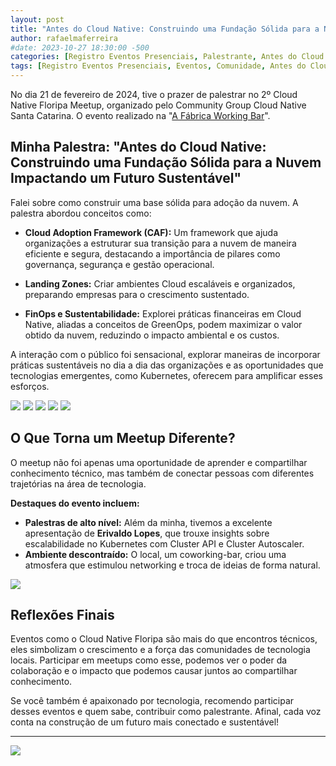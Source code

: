 ```yaml
---
layout: post
title: "Antes do Cloud Native: Construindo uma Fundação Sólida para a Nuvem Impactando um Futuro Sustentáve - Cloud Native Floripa - 2º Edição"
author: rafaelmaferreira
#date: 2023-10-27 18:30:00 -500
categories: [Registro Eventos Presenciais, Palestrante, Antes do Cloud Native Construindo uma Fundação Sólida para a Nuvem Impactando um Futuro Sustentáve - Cloud Native Floripa - 2º Edição]
tags: [Registro Eventos Presenciais, Eventos, Comunidade, Antes do Cloud Native Construindo uma Fundação Sólida para a Nuvem Impactando um Futuro Sustentáve - Cloud Native Floripa - 2º Edição]
---
```

 
No dia 21 de fevereiro de 2024, tive o prazer de palestrar no 2º Cloud Native Floripa Meetup, organizado pelo Community Group Cloud Native Santa Catarina. O evento realizado na "[A Fábrica Working Bar](https://www.afabricaworkingbar.com/coworking)".

## Minha Palestra: "Antes do Cloud Native: Construindo uma Fundação Sólida para a Nuvem Impactando um Futuro Sustentável"

Falei sobre como construir uma base sólida para adoção da nuvem. A palestra abordou conceitos como:

- **Cloud Adoption Framework (CAF):** Um framework que ajuda organizações a estruturar sua transição para a nuvem de maneira eficiente e segura, destacando a importância de pilares como governança, segurança e gestão operacional.
  
- **Landing Zones:** Criar ambientes Cloud escaláveis e organizados, preparando empresas para o crescimento sustentado.
  
- **FinOps e Sustentabilidade:** Explorei práticas financeiras em Cloud Native, aliadas a conceitos de GreenOps, podem maximizar o valor obtido da nuvem, reduzindo o impacto ambiental e os custos.

A interação com o público foi sensacional, explorar maneiras de incorporar práticas sustentáveis no dia a dia das organizações e as oportunidades que tecnologias emergentes, como Kubernetes, oferecem para amplificar esses esforços.

![](https://stoblobcertificados011.blob.core.windows.net/imagens-blog/posts/2cloudnative/1.jpg)
![](https://stoblobcertificados011.blob.core.windows.net/imagens-blog/posts/2cloudnative/2.jpg)
![](https://stoblobcertificados011.blob.core.windows.net/imagens-blog/posts/2cloudnative/3.jpg)
![](https://stoblobcertificados011.blob.core.windows.net/imagens-blog/posts/2cloudnative/4.jpg)
![](https://stoblobcertificados011.blob.core.windows.net/imagens-blog/posts/2cloudnative/5.jpg)

## O Que Torna um Meetup Diferente?

O meetup não foi apenas uma oportunidade de aprender e compartilhar conhecimento técnico, mas também de conectar pessoas com diferentes trajetórias na área de tecnologia.

**Destaques do evento incluem:**
- **Palestras de alto nível:** Além da minha, tivemos a excelente apresentação de **Erivaldo Lopes**, que trouxe insights sobre escalabilidade no Kubernetes com Cluster API e Cluster Autoscaler.
- **Ambiente descontraído:** O local, um coworking-bar, criou uma atmosfera que estimulou networking e troca de ideias de forma natural.

![](https://stoblobcertificados011.blob.core.windows.net/imagens-blog/posts/2cloudnative/6.jpg)

## Reflexões Finais

Eventos como o Cloud Native Floripa são mais do que encontros técnicos, eles simbolizam o crescimento e a força das comunidades de tecnologia locais. Participar em meetups como esse, podemos ver o poder da colaboração e o impacto que podemos causar juntos ao compartilhar conhecimento.

Se você também é apaixonado por tecnologia, recomendo participar desses eventos e quem sabe, contribuir como palestrante. Afinal, cada voz conta na construção de um futuro mais conectado e sustentável!

---

![](https://stoblobcertificados011.blob.core.windows.net/imagens-blog/posts/Logo2.png)
